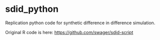 # sdid_python

Replication python code for synthetic difference in difference simulation. 

Original R code is here: https://github.com/swager/sdid-script
